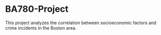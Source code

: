 # BA780-Project
This project analyzes the correlation between socioeconomic factors and crime incidents in the Boston area.
